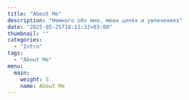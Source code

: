 ```yaml
---
title: "About Me"
description: "Немного обо мне, моих целях и увлечениях"
date: "2025-05-25T18:11:32+03:00"
thumbnail: ""
categories:
  - "Intro"
tags:
  - "About Me"
menu:
  main:
    weight: 5
    name: About Me
---
```

